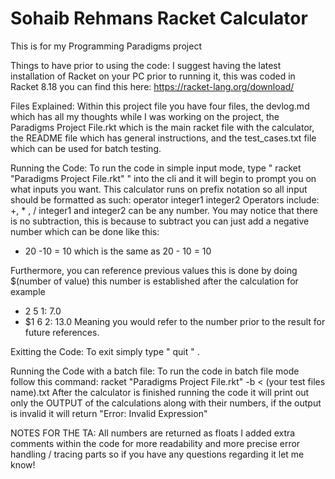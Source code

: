 # Sohaib Rehmans Racket Calculator
This is for my Programming Paradigms project

Things to have prior to using the code:
I suggest having the latest installation of Racket on your PC prior to running it, this was coded in Racket 8.18
you can find this here: https://racket-lang.org/download/

Files Explained:
Within this project file you have four files, the devlog.md which has all my thoughts while I was working on the project,
the Paradigms Project File.rkt which is the main racket file with the calculator, the README file which has general instructions, 
and the test_cases.txt file which can be used for batch testing.

Running the Code:
To run the code in simple input mode, type " racket "Paradigms Project File.rkt" " into the cli and it will begin to prompt you on what inputs you want.
This calculator runs on prefix notation so all input should be formatted as such:
operator integer1 integer2
Operators include:
+, * , /
integer1 and integer2 can be any number.
You may notice that there is no subtraction, this is because to subtract you can just add a negative number which can be done like this:
+ 20 -10 = 10 which is the same as 20 - 10 = 10

Furthermore, you can reference previous values this is done by doing $(number of value) this number is established after the calculation for example
+ 2 5 
1: 7.0
+ $1 6
2: 13.0
Meaning you would refer to the number prior to the result for future references.

Exitting the Code:
To exit simply type " quit " .

Running the Code with a batch file:
To run the code in batch file mode follow this command: 
racket "Paradigms Project File.rkt" -b < (your test files name).txt
After the calculator is finished running the code it will print out only the OUTPUT of the calculations along with their numbers, if the output is invalid 
it will return "Error: Invalid Expression"

NOTES FOR THE TA:
All numbers are returned as floats
I added extra comments within the code for more readability and more precise error handling / tracing parts so if you have any questions regarding it let me know!
